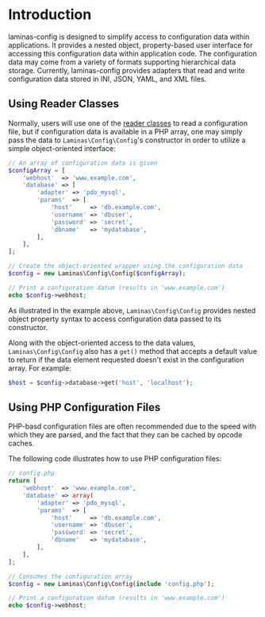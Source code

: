# Introduction

laminas-config is designed to simplify access to configuration data within applications. It provides
a nested object, property-based user interface for accessing this configuration data within
application code. The configuration data may come from a variety of formats supporting hierarchical
data storage. Currently, laminas-config provides adapters that read and write configuration data
stored in INI, JSON, YAML, and XML files.

## Using Reader Classes

Normally, users will use one of the [reader classes](reader.md) to read a
configuration file, but if configuration data is available in a PHP array, one
may simply pass the data to `Laminas\Config\Config`'s constructor in order to
utilize a simple object-oriented interface:

```php
// An array of configuration data is given
$configArray = [
    'webhost'  => 'www.example.com',
    'database' => [
        'adapter' => 'pdo_mysql',
        'params'  => [
            'host'     => 'db.example.com',
            'username' => 'dbuser',
            'password' => 'secret',
            'dbname'   => 'mydatabase',
        ],
    ],
];

// Create the object-oriented wrapper using the configuration data
$config = new Laminas\Config\Config($configArray);

// Print a configuration datum (results in 'www.example.com')
echo $config->webhost;
```

As illustrated in the example above, `Laminas\Config\Config` provides nested object
property syntax to access configuration data passed to its constructor.

Along with the object-oriented access to the data values, `Laminas\Config\Config`
also has a `get()` method that accepts a default value to return if the data
element requested doesn't exist in the configuration array. For example:

```php
$host = $config->database->get('host', 'localhost');
```

## Using PHP Configuration Files

PHP-basd configuration files are often recommended due to the speed with which
they are parsed, and the fact that they can be cached by opcode caches.

The following code illustrates how to use PHP configuration files:

```php
// config.php
return [
    'webhost'  => 'www.example.com',
    'database' => array(
        'adapter' => 'pdo_mysql',
        'params'  => [
            'host'     => 'db.example.com',
            'username' => 'dbuser',
            'password' => 'secret',
            'dbname'   => 'mydatabase',
        ],
    ],
];
```

```php
// Consumes the configuration array
$config = new Laminas\Config\Config(include 'config.php');

// Print a configuration datum (results in 'www.example.com')
echo $config->webhost;
```
